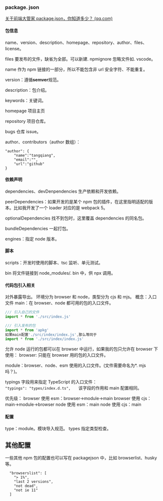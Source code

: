 ### package. json
[关于前端大管家 package.json，你知道多少？ (qq.com)](https://mp.weixin.qq.com/s/RrHPyjQjGXqRWxz6LvslMw)

#### 包信息
name、version、description、homepage、repository、author、files、license。

files 要发布的文件，缺省为全部。可以新建. npmignore 忽略文件如. vscode。

name 作为 npm 链接的一部分，所以不能包含非 url 安全字符、不能重复。

version：遵循**semver**规范。

description：包介绍。

keywords：关键词。

homepage 项目主页

repository 项目仓库。

bugs 仓库 issue。

author、contributors（author 数组）：
```
"author": {
	"name":"tangqiang",
	"email":"",
	"url":"github"
}
```

#### 依赖声明 
dependencies、devDenpendencies 生产依赖和开发依赖。

peerDependencies：如果开发的是某个 npm 包的插件，在这里指明适配的版本。比如我开发了一个 loader 对应的是 webpack 5。

optionalDependencies 找不到包时，这里覆盖 dependencies 的同名包。

bundleDependencies 一起打包。

engines：指定 node 版本。

#### 脚本
scripts：开发时使用的脚本、tsc 监听、单元测试。

bin 将文件链接到 node_modules/. bin 中，供 npx 调用。

#### 代码包引入相关
对外暴露导出。
环境分为 browser 和 node，类型分为 cjs 和 mjs。
概念：入口文件
main：在 browser、node 都可用的包的入口文件。
```js
/// 引入自己的文件
import * from './src/index.js'

/// 引入发布的包
import * from 'apkg'
如果main配置'./src/index/index.js',那么等同于
import * from './src/index/index.js'
```

允许 node 运行的包都可以在 browser 中运行，如果我的包只允许在 browser 下使用：
browser: 只能在 browser 用的包的入口文件。

module：browser、node、esm 使用的入口文件。(文件需要命名为*. mjs 吗？)。

typings 字段用来指定 TypeScript 的入口文件：
`"typings": "types/index.d.ts",   `
该字段的作用和 main 配置相同。

优先级：
browser 使用 esm：browser→module→main
browser 使用 cjs：main→module→browser
node 使用 esm：main
node 使用 cjs：main

#### 配置
type：module。模块导入规范。
types 指定类型检查。

## 其他配置
一些其他 npm 包的配置也可以写在 packagejson 中，比如 browserlist、husky 等。

```
  "browserslist": [
    "> 1%",
    "last 2 versions",
    "not dead",
    "not ie 11"
  ]
```